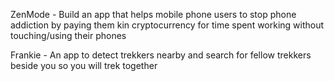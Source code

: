ZenMode - Build an app that helps mobile phone users to stop phone addiction by paying them kin cryptocurrency for time spent working without touching/using their phones

Frankie - An app to detect trekkers nearby and search for fellow trekkers beside you so you will trek together
